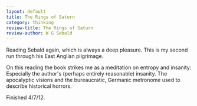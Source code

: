 ```yaml
---
layout: default
title: The Rings of Saturn
category: thinking
review-title: The Rings of Saturn
review-author: W G Sebald
---
```


Reading Sebald again, which is always a deep pleasure. This is my second run through his East Anglian pilgrimage.

On this reading the book strikes me as a meditation on entropy and insanity: Especially the author's (perhaps entirely reasonable) insanity. The apocalyptic visions and the bureaucratic, Germanic metronome used to describe  historical horrors.

Finished 4/7/12.
